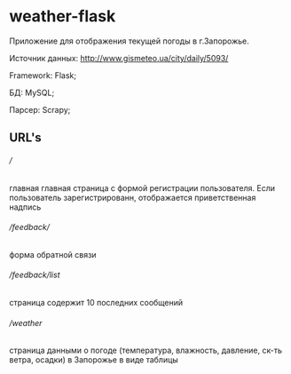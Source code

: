 # weather-flask
Приложение для отображения текущей погоды в г.Запорожье. 

Источник данных: http://www.gismeteo.ua/city/daily/5093/

Framework: Flask;

БД: MySQL;

Парсер: Scrapy;

## URL's
###### /
главная главная страница с формой регистрации пользователя. Если пользователь зарегистрированн, отображается приветственная надпись
###### /feedback/
форма обратной связи
###### /feedback/list
страница содержит 10 последних сообщений
###### /weather
страница данными о погоде (температура, влажность, давление, ск-ть ветра, осадки) в Запорожье в виде таблицы